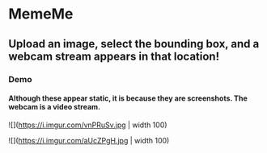 # MemeMe

## Upload an image, select the bounding box, and a webcam stream appears in that location!

### Demo
#### Although these appear static, it is because they are screenshots. The webcam is a video stream.
![](https://i.imgur.com/vnPRuSv.jpg | width 100)

![](https://i.imgur.com/aUcZPgH.jpg | width 100)
